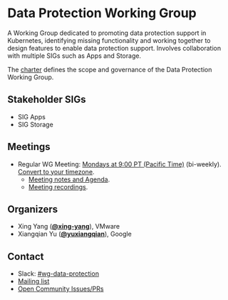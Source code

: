<!---
This is an autogenerated file!

Please do not edit this file directly, but instead make changes to the
sigs.yaml file in the project root.

To understand how this file is generated, see https://git.k8s.io/community/generator/README.md
--->
# Data Protection Working Group

A Working Group dedicated to promoting data protection support in Kubernetes, identifying missing functionality and working together to design features to enable data protection support. Involves collaboration with multiple SIGs such as Apps and Storage.

The [charter](charter.md) defines the scope and governance of the Data Protection Working Group.

## Stakeholder SIGs
* SIG Apps
* SIG Storage

## Meetings
* Regular WG Meeting: [Mondays at 9:00 PT (Pacific Time)](https://docs.google.com/document/d/15tLCV3csvjHbKb16DVk-mfUmFry_Rlwo-2uG6KNGsfw/edit) (bi-weekly). [Convert to your timezone](http://www.thetimezoneconverter.com/?t=9:00&tz=PT%20%28Pacific%20Time%29).
  * [Meeting notes and Agenda](http://bit.ly/wg-data-protection-notes).
  * [Meeting recordings](http://bit.ly/data-protection-playlist).

## Organizers

* Xing Yang (**[@xing-yang](https://github.com/xing-yang)**), VMware
* Xiangqian Yu (**[@yuxiangqian](https://github.com/yuxiangqian)**), Google

## Contact
- Slack: [#wg-data-protection](https://kubernetes.slack.com/messages/wg-data-protection)
- [Mailing list](https://groups.google.com/forum/#!forum/kubernetes-data-protection)
- [Open Community Issues/PRs](https://github.com/kubernetes/community/labels/wg%2Fdata-protection)
<!-- BEGIN CUSTOM CONTENT -->

<!-- END CUSTOM CONTENT -->
